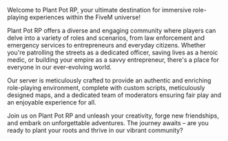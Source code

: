 Welcome to Plant Pot RP, your ultimate destination for immersive role-playing experiences within the FiveM universe!

Plant Pot RP offers a diverse and engaging community where players can delve into a variety of roles and scenarios, from law enforcement and emergency services to entrepreneurs and everyday citizens. Whether you're patrolling the streets as a dedicated officer, saving lives as a heroic medic, or building your empire as a savvy entrepreneur, there's a place for everyone in our ever-evolving world.

Our server is meticulously crafted to provide an authentic and enriching role-playing environment, complete with custom scripts, meticulously designed maps, and a dedicated team of moderators ensuring fair play and an enjoyable experience for all.

Join us on Plant Pot RP and unleash your creativity, forge new friendships, and embark on unforgettable adventures. The journey awaits – are you ready to plant your roots and thrive in our vibrant community?